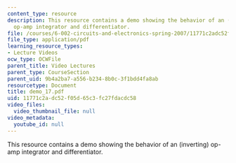 ```yaml
---
content_type: resource
description: This resource contains a demo showing the behavior of an (inverting)
  op-amp integrator and differentiator.
file: /courses/6-002-circuits-and-electronics-spring-2007/11771c2adc52f05d65c3fc27fdacdc58_demo_17.pdf
file_type: application/pdf
learning_resource_types:
- Lecture Videos
ocw_type: OCWFile
parent_title: Video Lectures
parent_type: CourseSection
parent_uid: 9b4a2ba7-a556-b234-8b0c-3f1bdd4fa8ab
resourcetype: Document
title: demo_17.pdf
uid: 11771c2a-dc52-f05d-65c3-fc27fdacdc58
video_files:
  video_thumbnail_file: null
video_metadata:
  youtube_id: null
---
```

This resource contains a demo showing the behavior of an (inverting) op-amp integrator and differentiator.

